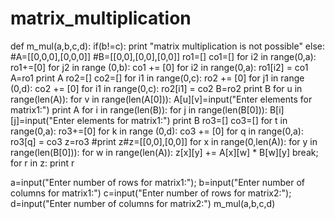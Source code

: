 # matrix_multiplication
def m_mul(a,b,c,d):
	if(b!=c):
		print "matrix multiplication is not possible"
	else:
		#A=[[0,0,0],[0,0,0]]
		#B=[[0,0],[0,0],[0,0]]
		ro1=[]
		co1=[]
		for i2 in range(0,a):
			ro1+=[0]
		for j2 in range (0,b):
			co1 += [0]
		for i2 in range(0,a):
			ro1[i2] = co1
		A=ro1
		print A
		ro2=[]
		co2=[]
		for i1 in range(0,c):
			ro2 += [0]
		for j1 in range (0,d):
			co2 += [0]
		for i1 in range(0,c):
			ro2[i1] = co2
		B=ro2
		print B
		for u in range(len(A)):
			for v in range(len(A[0])):
				A[u][v]=input("Enter elements for matrix1:")
		print A
		for i in range(len(B)):
			for j in range(len(B[0])):
				B[i][j]=input("Enter elements for matrix1:")
		print B
		ro3=[]
		co3=[]
		for t in range(0,a):
			ro3+=[0]
		for k in range (0,d):
			co3 += [0]
		for q in range(0,a):
			ro3[q] = co3
		z=ro3
		#print z#z=[[0,0],[0,0]]
		for x in range(0,len(A)):
			for y in range(len(B[0])):
				for w in range(len(A)):
					z[x][y] += A[x][w] * B[w][y]
					break;
		for r in z:
			print r

a=input("Enter number of rows for matrix1:");
b=input("Enter number of columns for matrix1:")
c=input("Enter number of rows for matrix2:");
d=input("Enter number of columns for matrix2:")
m_mul(a,b,c,d)
